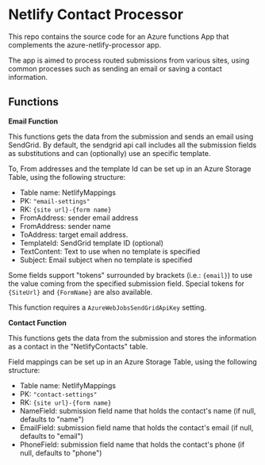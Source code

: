 # Netlify Contact Processor

This repo contains the source code for an Azure functions App that complements the azure-netlify-processor app.

The app is aimed to process routed submissions from various sites, using common processes such as sending an email or saving a contact information.

## Functions

**Email Function**

This functions gets the data from the submission and sends an email using SendGrid. By default, the sendgrid api call includes all the submission fields as substitutions and can (optionally) use an specific template.

To, From addresses and the template Id can be set up in an Azure Storage Table, using the following structure:

* Table name: NetlifyMappings
* PK: `"email-settings"`
* RK: `{site url}-{form name}`
* FromAddress: sender email address
* FromAddress: sender name
* ToAddress: target email address.
* TemplateId: SendGrid template ID (optional)
* TextContent: Text to use when no template is specified
* Subject: Email subject when no template is specified

Some fields support "tokens" surrounded by brackets (i.e.: `{email}`) to use the value coming from the specified submission field.
Special tokens for `{SiteUrl}` and `{FormName}` are also available.

This function requires a `AzureWebJobsSendGridApiKey` setting.


**Contact Function**

This functions gets the data from the submission and stores the information as a contact in the "NetlifyContacts" table.

Field mappings can be set up in an Azure Storage Table, using the following structure:

* Table name: NetlifyMappings
* PK: `"contact-settings"`
* RK: `{site url}-{form name}`
* NameField: submission field name that holds the contact's name (if null, defaults to "name")
* EmailField: submission field name that holds the contact's email (if null, defaults to "email")
* PhoneField: submission field name that holds the contact's phone (if null, defaults to "phone")